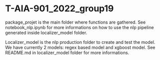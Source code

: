 # T-AIA-901_2022_group19

package_projet is the main folder where functions are gathered.
See notebook_nlp.ipynb for more informations on how to use the nlp pipeline generated inside localizer_model folder.

Localizer_model is the nlp production folder to create and test the model.
We have currently 2 models: regex based model and xgboost model.
See README.md in localizer_model folder for more informations.

